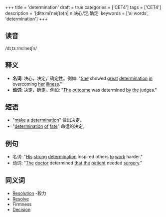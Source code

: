 +++
title = 'determination'
draft = true
categories = ['CET4']
tags = ['CET4']
description = '[ditəːmiˈnei∫(ə)n] n.决心/定;确定'
keywords = ['ai words', 'determination']
+++

## 读音
/dɪˌtɜːrmɪˈneɪʃn/

## 释义
- **名词**: 决心，决定，确定性。例如: "[She](/zh/post/she/) showed [great](/zh/post/great/) [determination](/zh/post/determination/) [in](/zh/post/in/) overcoming [her](/zh/post/her/) [illness](/zh/post/illness/)."
- **动词**: 决定，确定。例如: "[The](/zh/post/the/) [outcome](/zh/post/outcome/) was determined [by](/zh/post/by/) [the](/zh/post/the/) judges."

## 短语
- "[make](/zh/post/make/) [a](/zh/post/a/) [determination](/zh/post/determination/)" 做出决定。
- "[determination](/zh/post/determination/) [of](/zh/post/of/) [fate](/zh/post/fate/)" 命运的决定。

## 例句
- 名词: "[His](/zh/post/his/) [strong](/zh/post/strong/) [determination](/zh/post/determination/) inspired others [to](/zh/post/to/) [work](/zh/post/work/) harder."
- 动词: "[The](/zh/post/the/) [doctor](/zh/post/doctor/) determined [that](/zh/post/that/) [the](/zh/post/the/) [patient](/zh/post/patient/) needed [surgery](/zh/post/surgery/)."

## 同义词
- [Resolution](/zh/post/resolution/)
-毅力
- [Resolve](/zh/post/resolve/)
- Firmness
- [Decision](/zh/post/decision/)

